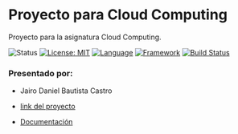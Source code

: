 # Proyecto para Cloud Computing

Proyecto para la asignatura Cloud Computing.

![Status](https://img.shields.io/badge/Status-Documenting-yellow.svg)  [![License: MIT](https://img.shields.io/badge/License-MIT-yellow.svg)](https://opensource.org/licenses/MIT)
[![Language](https://img.shields.io/badge/laguage-java-green.svg)](https://www.java.com/)
[![Framework](https://img.shields.io/badge/framework-spring-yellowgreen.svg)](https://spring.io/)
[![Build Status](https://travis-ci.org/danielbc09/Proyecto_CC.svg?branch=master)](https://travis-ci.org/danielbc09/Proyecto_CC)




### Presentado por:

* Jairo Daniel Bautista Castro

* [link del proyecto](https://danielbc09.github.io/Proyecto_CC/)

* [Documentación](https://danielbc09.github.io/Proyecto_CC/Documentacion)